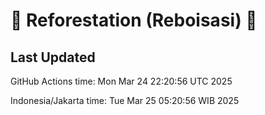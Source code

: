 
# 🌳 Reforestation (Reboisasi) 🌲

## Last Updated

GitHub Actions time: Mon Mar 24 22:20:56 UTC 2025

Indonesia/Jakarta time: Tue Mar 25 05:20:56 WIB 2025
